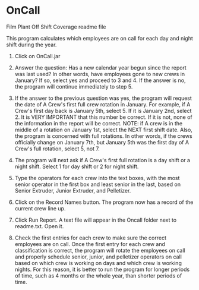 OnCall
======

Film Plant Off Shift Coverage readme file

This program calculates which employees are on call for each day and night shift during the year. 

1. Click on OnCall.jar

2. Answer the question: Has a new calendar year begun since the report was last used? In other words, have employees gone to new crews in January? If so, select yes and proceed to 3 and 4. If the answer is no, the program will continue immediately to step 5. 

3. If the answer to the previous question was yes, the program will request the date of A Crew's first full crew rotation in January. For example, if A Crew's first day back is January 5th, select 5. If it is January 2nd, select 2. It is VERY IMPORTANT that this number be correct. If it is not, none of the information in the report will be correct. 
NOTE: if A crew is in the middle of a rotation on January 1st, select the NEXT first shift date. Also, the program is concerned with full rotations. In other words, if the crews officially change  on January 7th, but January 5th was the first day of A Crew's full rotation, select 5, not 7. 

4. The program will next ask if A Crew's first full rotation is a day shift or a night shift. Select 1 for day shift or 2 for night shift. 

5. Type the operators for each crew into the text boxes, with the most senior operator in the first box and least senior in the last, based on Senior Extruder, Junior Extruder, and Pelletizer.

6. Click on the Record Names button. The program now has a record of the current crew line up. 

7. Click Run Report. A text file will appear in the Oncall folder next to readme.txt. Open it. 

8. Check the first entries for each crew to make sure the correct employees are on call. Once the first entry for each crew and classification is correct, the program will rotate the employees on call and properly schedule senior, junior, and pelletizer operators on call based on which crew is working on days and which crew is working nights. For this reason, it is better to run the program for longer periods of time, such as 4 months or the whole year, than shorter periods of time. 
